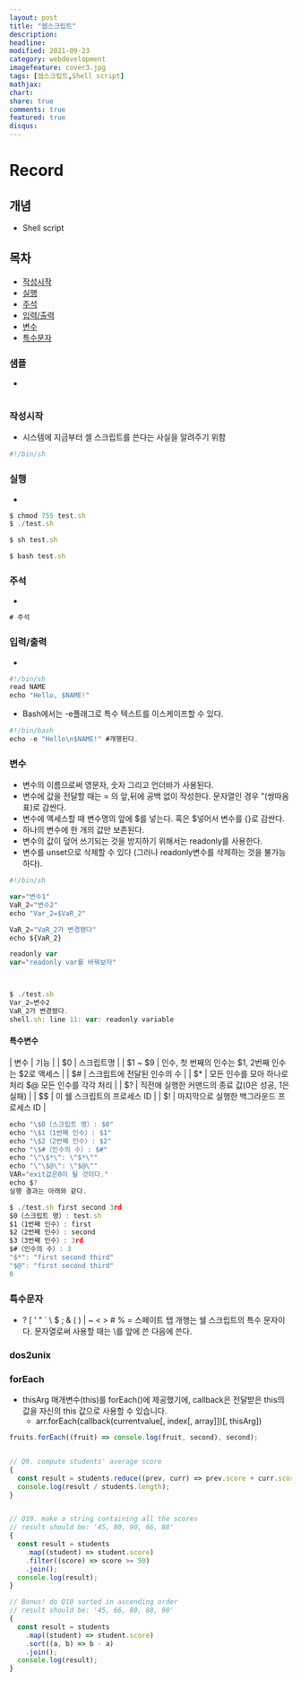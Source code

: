 ```yaml
---
layout: post
title: "쉡스크립트"
description: 
headline: 
modified: 2021-09-23
category: webdevelopment
imagefeature: cover3.jpg
tags: [쉡스크립트,Shell script]
mathjax: 
chart: 
share: true
comments: true
featured: true
disqus:
---
```


# Record
## 개념
- Shell script

## 목차
- [작성시작](#작성시작)
- [실행](#실행)
- [주석](#주석)
- [입력/출력](#입력/출력)
- [변수](#변수)
- [특수문자](#특수문자)



### 샘플
- 
```JavaScript
```

### 작성시작
- 시스템에 지금부터 셸 스크립트를 쓴다는 사실을 알려주기 위함
```JavaScript
#!/bin/sh
```

### 실행
- 

```JavaScript
$ chmod 755 test.sh 
$ ./test.sh

$ sh test.sh

$ bash test.sh
```

### 주석
- 

```JavaScript
# 주석
```

### 입력/출력
- 

```JavaScript
#!/bin/sh 
read NAME 
echo "Hello, $NAME!"
```

- Bash에서는 -e플래그로 특수 텍스트를 이스케이프할 수 있다.

```JavaScript
#!/bin/bash 
echo -e "Hello\n$NAME!" #개행된다.

```

### 변수
- 변수의 이름으로써 영문자, 숫자 그리고 언더바가 사용된다.
- 변수에 값을 전달할 때는 = 의 앞,뒤에 공백 없이 작성한다. 문자열인 경우 "(쌍따옴표)로 감싼다.
- 변수에 액세스할 때 변수명의 앞에 $를 넣는다. 혹은 $넣어서 변수를 {}로 감싼다.
- 하나의 변수에 한 개의 값만 보존된다.
- 변수의 값이 덮어 쓰기되는 것을 방지하기 위해서는 readonly를 사용한다.
- 변수를 unset으로 삭제할 수 있다 (그러나 readonly변수를 삭제하는 것을 불가능하다). 

```JavaScript
#!/bin/sh

var="변수1"
VaR_2="변수2"
echo "Var_2=$VaR_2"

VaR_2="VaR_2가 변경됐다"
echo ${VaR_2}

readonly var
var="readonly var를 바꿔보자"



$ ./test.sh
Var_2=변수2
VaR_2가 변경됐다.
shell.sh: line 11: var: readonly variable

```

#### 특수변수

| 변수 | 기능 | 
| $0 | 스크립트명 | 
| $1 ~ $9 | 인수, 첫 번째의 인수는 $1, 2번째 인수는 $2로 액세스 | 
| $# | 스크립트에 전달된 인수의 수  | 
| $* | 모든 인수를 모아 하나로 처리 $@ 모든 인수를 각각 처리  | 
| $? | 직전에 실행한 커맨드의 종료 값(0은 성공, 1은 실패)  | 
| $$ | 이 쉘 스크립트의 프로세스 ID  | 
| $! | 마지막으로 실행한 백그라운드 프로세스 ID | 

```JavaScript
echo "\$0（스크립트 명）: $0"
echo "\$1（1번째 인수）: $1"
echo "\$2（2번째 인수）: $2"
echo "\$#（인수의 수）: $#"
echo "\"\$*\": \"$*\""
echo "\"\$@\": \"$@\""
VAR="exit값은0이 될 것이다."
echo $?
실행 결과는 아래와 같다.

$ ./test.sh first second 3rd
$0（스크립트 명）: test.sh
$1（1번째 인수）: first
$2（2번째 인수）: second
$3（3번째 인수）: 3rd
$#（인수의 수）: 3
"$*": "first second third"
"$@": "first second third"
0
```

### 특수문자
- ? [ ' " ` \ $ ; & ( ) | ~ < > # % = 스페이트 탭 개행는 쉘 스크립트의 특수 문자이다. 문자열로써 사용할 때는 \를 앞에 쓴 다음에 쓴다.

### dos2unix

### forEach
- thisArg 매개변수(this)를 forEach()에 제공했기에, callback은 전달받은 this의 값을 자신의 this 값으로 사용할 수 있습니다. 
    - arr.forEach(callback(currentvalue[, index[, array]])[, thisArg])
```JavaScript
fruits.forEach((fruit) => console.log(fruit, second), second);
```



```JavaScript

// Q9. compute students' average score
{
  const result = students.reduce((prev, curr) => prev.score + curr.score);
  console.log(result / students.length);
}


// Q10. make a string containing all the scores
// result should be: '45, 80, 90, 66, 88'
{
  const result = students
    .map((student) => student.score)
    .filter((score) => score >= 50)
    .join();
  console.log(result);
}

// Bonus! do Q10 sorted in ascending order
// result should be: '45, 66, 80, 88, 90'
{
  const result = students
    .map((student) => student.score)
    .sort((a, b) => b - a)
    .join();
  console.log(result);
}
```